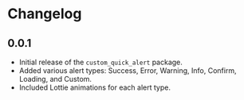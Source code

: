# Changelog

## 0.0.1

* Initial release of the `custom_quick_alert` package.
* Added various alert types: Success, Error, Warning, Info, Confirm, Loading, and Custom.
* Included Lottie animations for each alert type.
